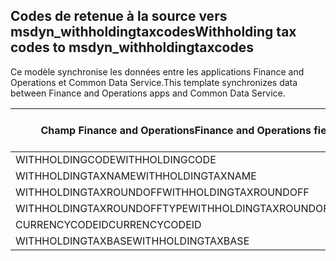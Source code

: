 ## <a name="withholding-tax-codes-to-msdyn_withholdingtaxcodes"></a><span data-ttu-id="933df-101">Codes de retenue à la source vers msdyn_withholdingtaxcodes</span><span class="sxs-lookup"><span data-stu-id="933df-101">Withholding tax codes to msdyn_withholdingtaxcodes</span></span>

<span data-ttu-id="933df-102">Ce modèle synchronise les données entre les applications Finance and Operations et Common Data Service.</span><span class="sxs-lookup"><span data-stu-id="933df-102">This template synchronizes data between Finance and Operations apps and Common Data Service.</span></span>

<span data-ttu-id="933df-103">Champ Finance and Operations</span><span class="sxs-lookup"><span data-stu-id="933df-103">Finance and Operations field</span></span> | <span data-ttu-id="933df-104">Type de mappage</span><span class="sxs-lookup"><span data-stu-id="933df-104">Map type</span></span> | <span data-ttu-id="933df-105">Autre champ Dynamics 365</span><span class="sxs-lookup"><span data-stu-id="933df-105">Other Dynamics 365 field</span></span> | <span data-ttu-id="933df-106">Valeur par défaut</span><span class="sxs-lookup"><span data-stu-id="933df-106">Default value</span></span>
---|---|---|---
<span data-ttu-id="933df-107">WITHHOLDINGCODE</span><span class="sxs-lookup"><span data-stu-id="933df-107">WITHHOLDINGCODE</span></span> | = | <span data-ttu-id="933df-108">msdyn_name</span><span class="sxs-lookup"><span data-stu-id="933df-108">msdyn_name</span></span> | 
<span data-ttu-id="933df-109">WITHHOLDINGTAXNAME</span><span class="sxs-lookup"><span data-stu-id="933df-109">WITHHOLDINGTAXNAME</span></span> | = | <span data-ttu-id="933df-110">msdyn_description</span><span class="sxs-lookup"><span data-stu-id="933df-110">msdyn_description</span></span> | 
<span data-ttu-id="933df-111">WITHHOLDINGTAXROUNDOFF</span><span class="sxs-lookup"><span data-stu-id="933df-111">WITHHOLDINGTAXROUNDOFF</span></span> | = | <span data-ttu-id="933df-112">msdyn_roundoff</span><span class="sxs-lookup"><span data-stu-id="933df-112">msdyn_roundoff</span></span> | 
<span data-ttu-id="933df-113">WITHHOLDINGTAXROUNDOFFTYPE</span><span class="sxs-lookup"><span data-stu-id="933df-113">WITHHOLDINGTAXROUNDOFFTYPE</span></span> | >< | <span data-ttu-id="933df-114">msdyn_roundofftype</span><span class="sxs-lookup"><span data-stu-id="933df-114">msdyn_roundofftype</span></span> | 
<span data-ttu-id="933df-115">CURRENCYCODEID</span><span class="sxs-lookup"><span data-stu-id="933df-115">CURRENCYCODEID</span></span> | = | <span data-ttu-id="933df-116">msdyn_currency.isocurrencycode</span><span class="sxs-lookup"><span data-stu-id="933df-116">msdyn_currency.isocurrencycode</span></span> | 
<span data-ttu-id="933df-117">WITHHOLDINGTAXBASE</span><span class="sxs-lookup"><span data-stu-id="933df-117">WITHHOLDINGTAXBASE</span></span> | >< | <span data-ttu-id="933df-118">msdyn_taxableamountorigin</span><span class="sxs-lookup"><span data-stu-id="933df-118">msdyn_taxableamountorigin</span></span> | 
